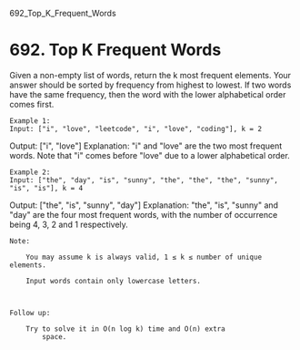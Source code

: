 692_Top_K_Frequent_Words
# 692. Top K Frequent Words

Given a non-empty list of words, return the k most frequent elements.
    Your answer should be sorted by frequency from highest to lowest. If two words have the same
        frequency, then the word with the lower alphabetical order comes first.

    Example 1:
    Input: ["i", "love", "leetcode", "i", "love", "coding"], k = 2
Output: ["i", "love"]
Explanation: "i" and "love" are the two most frequent words.
    Note that "i" comes before "love" due to a lower alphabetical order.

    

    Example 2:
    Input: ["the", "day", "is", "sunny", "the", "the", "the", "sunny", "is", "is"], k = 4
Output: ["the", "is", "sunny", "day"]
Explanation: "the", "is", "sunny" and "day" are the four most frequent words,
    with the number of occurrence being 4, 3, 2 and 1 respectively.

    

    Note:
    
        You may assume k is always valid, 1 ≤ k ≤ number of unique elements.
        
        Input words contain only lowercase letters.
    
    

    Follow up:
    
        Try to solve it in O(n log k) time and O(n) extra
            space.